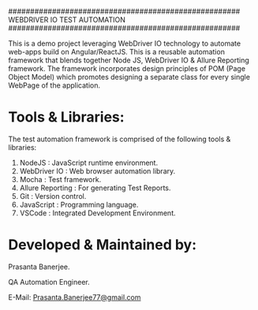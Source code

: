 #####################################################
            WEBDRIVER IO TEST AUTOMATION
#####################################################

This is a demo project leveraging WebDriver IO technology to automate web-apps build on Angular/ReactJS.
This is a reusable automation framework that blends together Node JS, WebDriver IO & Allure Reporting framework.
The framework incorporates design principles of POM (Page Object Model) which promotes designing a separate class for every single WebPage of the application. 

Tools & Libraries:
====================
The test automation framework is comprised of the following tools & libraries:
  1. NodeJS : JavaScript runtime environment.
  2. WebDriver IO : Web browser automation library.
  3. Mocha : Test framework.
  4. Allure Reporting : For generating Test Reports.
  5. Git : Version control.
  6. JavaScript : Programming language.
  7. VSCode : Integrated Development Environment. 

Developed & Maintained by:
============================
  Prasanta Banerjee.
  
  QA Automation Engineer.
  
  E-Mail: Prasanta.Banerjee77@gmail.com
